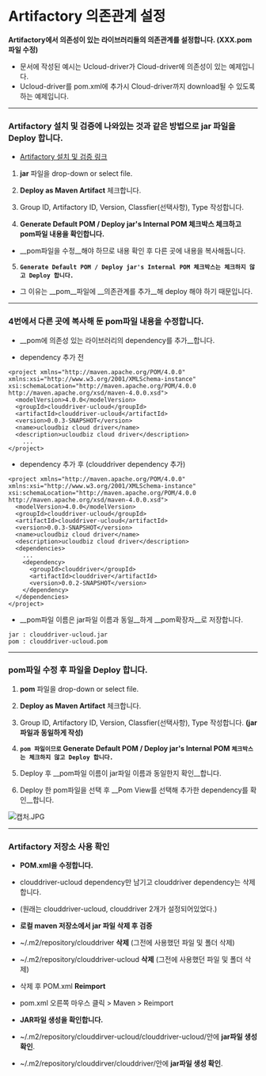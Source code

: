 
Artifactory 의존관계 설정
===
__Artifactory에서 의존성이 있는 라이브러리들의 의존관계를 설정합니다. (XXX.pom 파일 수정)__

- 문서에 작성된 예시는 Ucloud-driver가 Cloud-driver에 의존성이 있는 예제입니다.
- Ucloud-driver를 pom.xml에 추가시 Cloud-driver까지 download될 수 있도록 하는 예제입니다.

---
### Artifactory 설치 및 검증에 나와있는 것과 같은 방법으로 jar 파일을 Deploy 합니다.

- [Artifactory 설치 및 검증 링크](http://insoft-cloud.torchpad.com/dev/Artifactory/Artifactory%28AWS%29+%EC%84%A4%EC%B9%98+%EB%B0%8F+%EA%B2%80%EC%A6%9D)

1. __jar__ 파일을 drop-down or select file.

2. __Deploy as Maven Artifact__ 체크합니다.

3. Group ID, Artifactory ID, Version, Classfier(선택사항), Type 작성합니다.

4. __Generate Default POM / Deploy jar's Internal POM 체크박스 체크하고 pom파일 내용을 확인합니다.__
 -  __pom파일을 수정__해야 하므로 내용 확인 후 다른 곳에 내용을 복사해둡니다.

5. __```Generate Default POM / Deploy jar's Internal POM 체크박스는 체크하지 않고 Deploy 합니다.```__
 - 그 이유는 __pom__파일에 __의존관계를 추가__해 deploy 해야 하기 때문입니다. 
 
---
### 4번에서 다른 곳에 복사해 둔 pom파일 내용을 수정합니다.
- __pom에 의존성 있는 라이브러리의 dependency를 추가__합니다.

- dependency 추가 전

```
<project xmlns="http://maven.apache.org/POM/4.0.0" xmlns:xsi="http://www.w3.org/2001/XMLSchema-instance" xsi:schemaLocation="http://maven.apache.org/POM/4.0.0 http://maven.apache.org/xsd/maven-4.0.0.xsd">
  <modelVersion>4.0.0</modelVersion>
  <groupId>clouddriver-ucloud</groupId>
  <artifactId>clouddriver-ucloud</artifactId>
  <version>0.0.3-SNAPSHOT</version>
  <name>ucloudbiz cloud driver</name>
  <description>ucloudbiz cloud driver</description>
	...
</project>
```
- dependency 추가 후 (clouddriver dependency 추가)

```
<project xmlns="http://maven.apache.org/POM/4.0.0" xmlns:xsi="http://www.w3.org/2001/XMLSchema-instance" xsi:schemaLocation="http://maven.apache.org/POM/4.0.0 http://maven.apache.org/xsd/maven-4.0.0.xsd">
  <modelVersion>4.0.0</modelVersion>
  <groupId>clouddriver-ucloud</groupId>
  <artifactId>clouddriver-ucloud</artifactId>
  <version>0.0.3-SNAPSHOT</version>
  <name>ucloudbiz cloud driver</name>
  <description>ucloudbiz cloud driver</description>
  <dependencies>
    ...
    <dependency>
      <groupId>clouddriver</groupId>
      <artifactId>clouddriver</artifactId>
      <version>0.0.2-SNAPSHOT</version>
    </dependency>
  </dependencies>
</project>
```
- __pom파일 이름은 jar파일 이름과 동일__하게 __pom확장자__로 저장합니다. 

```
jar : clouddriver-ucloud.jar
pom : clouddriver-ucloud.pom
```

---
### pom파일 수정 후 파일을 Deploy 합니다.
1. __pom__ 파일을 drop-down or select file.

2. __Deploy as Maven Artifact__ 체크합니다.

3. Group ID, Artifactory ID, Version, Classfier(선택사항), Type 작성합니다. __(jar 파일과 동일하게 작성)__

4. __```pom 파일이므로``` Generate Default POM / Deploy jar's Internal POM ```체크박스는 체크하지 않고 Deploy 합니다.```__

5. Deploy 후 __pom파일 이름이 jar파일 이름과 동일한지 확인__합니다.

6. Deploy 한 pom파일을 선택 후 __Pom View를 선택해 추가한 dependency를 확인__합니다.

![캡처.JPG](https://s3-ap-northeast-1.amazonaws.com/torchpad-production/wikis/1595/3s3SCcIsRHa03gKSUedn_%EC%BA%A1%EC%B2%98.JPG)

---
### Artifactory 저장소 사용 확인
- __POM.xml을 수정합니다.__ 
 - clouddriver-ucloud dependency만 남기고 clouddriver dependency는 삭제합니다. 
 - (원래는 clouddriver-ucloud, clouddriver 2개가 설정되어있었다.)

- __로컬 maven 저장소에서 jar 파일 삭제 후 검증__
 - ~/.m2/repository/clouddriver __삭제__ (그전에 사용했던 파일 및 폴더 삭제)
 - ~/.m2/repository/clouddriver-ucloud __삭제__ (그전에 사용했던 파일 및 폴더 삭제)

- 삭제 후 POM.xml __Reimport__
 - pom.xml 오른쪽 마우스 클릭 > Maven > Reimport
 
- __JAR파일 생성을 확인합니다.__
 - ~/.m2/repository/clouddirver-ucloud/clouddriver-ucloud/안에 __jar파일 생성 확인__.
 - ~/.m2/repository/clouddirver/clouddriver/안에 __jar파일 생성 확인__.




